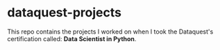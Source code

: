 # dataquest-projects
This repo contains the projects I worked on when I took the Dataquest's certification called: __Data Scientist in Python__.
